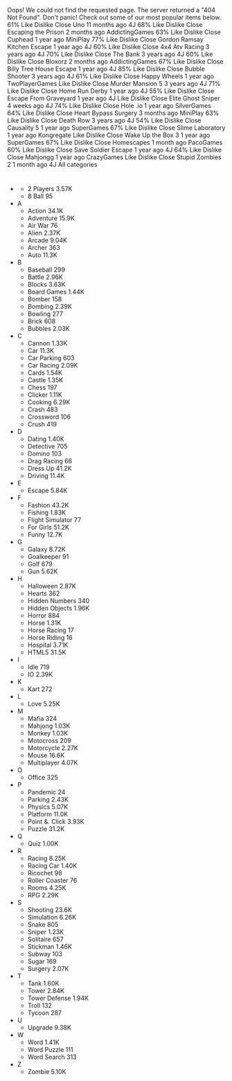 Oops! We could not find the requested page. The server returned a "404 Not Found". Don't panic! Check out some of our most popular items below. 61% Like Dislike Close Uno 11 months ago 4J 68% Like Dislike Close Escaping the Prison 2 months ago AddictingGames 63% Like Dislike Close Cuphead 1 year ago MiniPlay 77% Like Dislike Close Gordon Ramsay Kitchen Escape 1 year ago 4J 60% Like Dislike Close 4x4 Atv Racing 3 years ago 4J 70% Like Dislike Close The Bank 3 years ago 4J 60% Like Dislike Close Bloxorz 2 months ago AddictingGames 67% Like Dislike Close Billy Tree House Escape 1 year ago 4J 85% Like Dislike Close Bubble Shooter 3 years ago 4J 61% Like Dislike Close Happy Wheels 1 year ago TwoPlayerGames Like Dislike Close Murder Mansion 5 3 years ago 4J 71% Like Dislike Close Home Run Derby 1 year ago 4J 55% Like Dislike Close Escape From Graveyard 1 year ago 4J Like Dislike Close Elite Ghost Sniper 4 weeks ago 4J 74% Like Dislike Close Hole .io 1 year ago SilverGames 64% Like Dislike Close Heart Bypass Surgery 3 months ago MiniPlay 63% Like Dislike Close Death Row 3 years ago 4J 54% Like Dislike Close Causality 5 1 year ago SuperGames 67% Like Dislike Close Slime Laboratory 1 year ago Kongregate Like Dislike Close Wake Up the Box 3 1 year ago SuperGames 67% Like Dislike Close Homescapes 1 month ago PacoGames 60% Like Dislike Close Save Soldier Escape 1 year ago 4J 64% Like Dislike Close Mahjongg 1 year ago CrazyGames Like Dislike Close Stupid Zombies 2 1 month ago 4J All categories

*   #
    *   2 Players 3.57K
    *   8 Ball 95
*   A
    *   Action 34.1K
    *   Adventure 15.9K
    *   Air War 76
    *   Alien 2.37K
    *   Arcade 9.04K
    *   Archer 363
    *   Auto 11.3K
*   B
    *   Baseball 299
    *   Battle 2.96K
    *   Blocks 3.63K
    *   Board Games 1.44K
    *   Bomber 158
    *   Bombing 2.39K
    *   Bowling 277
    *   Brick 608
    *   Bubbles 2.03K
*   C
    *   Cannon 1.33K
    *   Car 11.3K
    *   Car Parking 603
    *   Car Racing 2.09K
    *   Cards 1.54K
    *   Castle 1.35K
    *   Chess 197
    *   Clicker 1.11K
    *   Cooking 6.29K
    *   Crash 483
    *   Crossword 106
    *   Crush 419
*   D
    *   Dating 1.40K
    *   Detective 705
    *   Domino 103
    *   Drag Racing 66
    *   Dress Up 41.2K
    *   Driving 11.4K
*   E
    *   Escape 5.84K
*   F
    *   Fashion 43.2K
    *   Fishing 1.83K
    *   Flight Simulator 77
    *   For Girls 51.2K
    *   Funny 12.7K
*   G
    *   Galaxy 8.72K
    *   Goalkeeper 91
    *   Golf 679
    *   Gun 5.62K
*   H
    *   Halloween 2.87K
    *   Hearts 362
    *   Hidden Numbers 340
    *   Hidden Objects 1.96K
    *   Horror 884
    *   Horse 1.31K
    *   Horse Racing 17
    *   Horse Riding 16
    *   Hospital 3.71K
    *   HTML5 31.5K
*   I
    *   Idle 719
    *   IO 2.39K
*   K
    *   Kart 272
*   L
    *   Love 5.25K
*   M
    *   Mafia 324
    *   Mahjong 1.03K
    *   Monkey 1.03K
    *   Motocross 209
    *   Motorcycle 2.27K
    *   Mouse 16.6K
    *   Multiplayer 4.07K
*   O
    *   Office 325
*   P
    *   Pandemic 24
    *   Parking 2.43K
    *   Physics 5.07K
    *   Platform 11.0K
    *   Point &. Click 3.93K
    *   Puzzle 31.2K
*   Q
    *   Quiz 1.00K
*   R
    *   Racing 8.25K
    *   Racing Car 1.40K
    *   Ricochet 98
    *   Roller Coaster 76
    *   Rooms 4.25K
    *   RPG 2.29K
*   S
    *   Shooting 23.6K
    *   Simulation 6.26K
    *   Snake 805
    *   Sniper 1.23K
    *   Solitaire 657
    *   Stickman 1.46K
    *   Subway 103
    *   Sugar 169
    *   Surgery 2.07K
*   T
    *   Tank 1.60K
    *   Tower 2.84K
    *   Tower Defense 1.94K
    *   Troll 132
    *   Tycoon 287
*   U
    *   Upgrade 9.38K
*   W
    *   Word 1.41K
    *   Word Puzzle 111
    *   Word Search 313
*   Z
    *   Zombie 5.10K